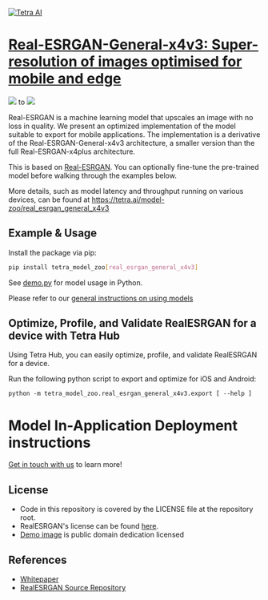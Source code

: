 [![Tetra AI](https://tetra.ai/img/logo.svg)](https://tetra.ai/)

# [Real-ESRGAN-General-x4v3: Super-resolution of images optimised for mobile and edge](https://tetra.ai/model-zoo/real_esrgan_general_x4v3)

![](https://tetra-public-assets.s3.us-west-2.amazonaws.com/model-zoo/realesrgan/v1/realesrgan_demo.jpg)
to
![](https://tetra-public-assets.s3.us-west-2.amazonaws.com/model-zoo/realesrgan/v1/realesrgan_demo_output.png)

Real-ESRGAN is a machine learning model that upscales an image with no loss in quality.
We present an optimized implementation of the model suitable to export for mobile applications.
The implementation is a derivative of the Real-ESRGAN-General-x4v3 architecture, a smaller version
than the full Real-ESRGAN-x4plus architecture.

This is based on [Real-ESRGAN](https://github.com/xinntao/Real-ESRGAN). You can optionally
fine-tune the pre-trained model before walking through the examples below.

More details, such as model latency and throughput running on various devices, can be found at https://tetra.ai/model-zoo/real_esrgan_general_x4v3

## Example & Usage

Install the package via pip:
```bash
pip install tetra_model_zoo[real_esrgan_general_x4v3]
```

See [demo.py](../super_resolution/demo.py) for model usage in Python.

Please refer to our [general instructions on using models](../../#tetra-model-zoo)

## Optimize, Profile, and Validate RealESRGAN for a device with Tetra Hub
Using Tetra Hub, you can easily optimize, profile, and validate RealESRGAN for a device.

Run the following python script to export and optimize for iOS and Android:
```
python -m tetra_model_zoo.real_esrgan_general_x4v3.export [ --help ]
```

# Model In-Application Deployment instructions
<a href="mailto:support@tetra.ai?subject=Request Access for Tetra Hub&body=Interest in using RealESRGAN in model zoo for deploying on-device.">Get in touch with us</a> to learn more!

## License
- Code in this repository is covered by the LICENSE file at the repository root.
- RealESRGAN's license can be found [here](https://github.com/xinntao/Real-ESRGAN/blob/master/LICENSE).
- [Demo image](https://www.flickr.com/photos/birds_and_critters/53102982569/) is public domain dedication licensed

## References
* [Whitepaper](https://arxiv.org/abs/2107.10833)
* [RealESRGAN Source Repository](https://github.com/xinntao/Real-ESRGAN)
